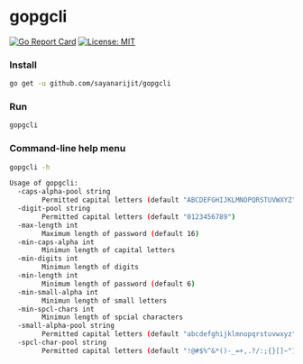 # gopgcli

[![Go Report Card](https://goreportcard.com/badge/github.com/sayanarijit/gopgcli)](https://goreportcard.com/report/github.com/sayanarijit/gopgcli)
[![License: MIT](https://img.shields.io/badge/License-MIT-yellow.svg)](https://github.com/sayanarijit/gopgcli/blob/master/LICENSE)

### Install

```bash
go get -u github.com/sayanarijit/gopgcli
```

### Run

```bash
gopgcli
```

### Command-line help menu

```bash
gopgcli -h
```

```bash
Usage of gopgcli:
  -caps-alpha-pool string
    	Permitted capital letters (default "ABCDEFGHIJKLMNOPQRSTUVWXYZ")
  -digit-pool string
    	Permitted capital letters (default "0123456789")
  -max-length int
    	Maximum length of password (default 16)
  -min-caps-alpha int
    	Minimun length of capital letters
  -min-digits int
    	Minimun length of digits
  -min-length int
    	Minimum length of password (default 6)
  -min-small-alpha int
    	Minimun length of small letters
  -min-spcl-chars int
    	Minimun length of spcial characters
  -small-alpha-pool string
    	Permitted capital letters (default "abcdefghijklmnopqrstuvwxyz")
  -spcl-char-pool string
    	Permitted capital letters (default "!@#$%^&*()-_=+,.?/:;{}[]~")
```